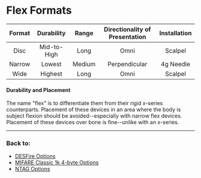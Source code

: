 # Flex Formats

| Format       | Durability   | Range        | Directionality of Presentation | Installation |
| :----------: | :----------: | :----------: | :----------------------------: | :----------: |
| Disc         | Mid-to-High  | Long         | Omni                           | Scalpel      |
| Narrow       | Lowest       | Medium       | Perpendicular                  | 4g Needle    |
| Wide         | Highest      | Long         | Omni                           | Scalpel      |

#### Durability and Placement
The name "flex" is to differentiate them from their rigid x-series counterparts. Placement of these devices in an area where the body is subject flexion should be avoided--especially with narrow flex devices. Placement of these devices over bone is fine--unlike with an x-series.

---
### Back to:
- [DESFire Options](DESFIRE_OPTIONS.md)
- [MIFARE Classic 1k 4-byte Options](MIFARE_CLASSIC_1K_4B.md)
- [NTAG Options](NTAG_OPTIONS.md)
